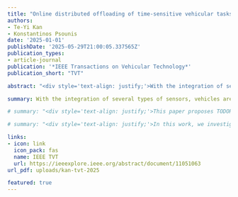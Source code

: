 ```yaml
---
title: "Online distributed offloading of time‑sensitive vehicular tasks in edge‑cloud systems"
authors:
- Te-Yi Kan
- Konstantinos Psounis
date: '2025-01-01'
publishDate: '2025-05-29T21:00:05.337565Z'
publication_types:
- article-journal
publication: '*IEEE Transactions on Vehicular Technology*'
publication_short: "TVT"

abstract: "<div style='text-align: justify;'>With the integration of several types of sensors, vehicles are able to detect and identify objects in their surrounding, enabling them to provide vital road information to Automated Driving Systems (ADS) or drivers using Advanced Driving Assistance Systems (ADAS) to perform functions such as crash avoidance, crosswalk detection, navigation, etc. Recently, it has been proposed to identify, process, and even display information using machine learning (ML) modules. However, performing ML tasks within vehicles is challenging due to their resource-intensive and delay-sensitive nature. To this end, we investigate an edge-cloud-assisted system and propose a Threshold-based Online Distributed Offloading and Resource Allocation mechanism (TODORA) to reduce task duration by optimizing task offloading decisions and resource allocation. TODORA takes into account communication and other protocol-related overheads, making it applicable to real-world scenarios. Simulation results demonstrate the superiority of TODORA over the periodic optimal solution and state-of-the-art practical schemes. We also show that the computation overhead of TODORA is relatively low as compared to the overall task duration and delay tolerance of tasks, verifying its suitability in practical systems.</div>"

summary: With the integration of several types of sensors, vehicles are able to detect and identify objects in their surrounding, enabling them to provide vital road information to Automated Driving Systems (ADS) or drivers using Advanced Driving Assistance Systems (ADAS) to perform functions such as crash avoidance, crosswalk detection, navigation, etc. Recently, it has been proposed to identify, process, and even display information using machine learning (ML) modules. However, performing ML tasks within vehicles is challenging due to their resource-intensive and delay-sensitive nature. To this end, we investigate an edge-cloud-assisted system and propose a Threshold-based Online Distributed Offloading and Resource Allocation mechanism (TODORA) to reduce task duration by optimizing task offloading decisions and resource allocation. TODORA takes into account communication and other protocol-related overheads, making it applicable to real-world scenarios. Simulation results demonstrate the superiority of TODORA over the periodic optimal solution and state-of-the-art practical schemes. We also show that the computation overhead of TODORA is relatively low as compared to the overall task duration and delay tolerance of tasks, verifying its suitability in practical systems.

# summary: "<div style='text-align: justify;'>This paper proposes TODORA, a threshold-based online offloading and resource allocation framework for edge-cloud-assisted vehicular systems. Aimed at reducing task duration in delay-sensitive machine learning applications, TODORA optimizes offloading decisions while accounting for real-world overheads. Simulations show its superior performance and low computation overhead compared to existing schemes, making it well-suited for practical deployment in intelligent vehicles.</div>"

# summary: "<div style='text-align: justify;'>In this work, we investigate an edge-cloud-assisted vehicular networking system and propose a Threshold-based Online Distributed Offloading and Resource Allocation mechanism (TODORA) to reduce task duration by optimizing task offloading decisions and resource allocation.</div>"

links:
- icon: link
  icon_pack: fas
  name: IEEE TVT 
  url: https://ieeexplore.ieee.org/abstract/document/11051063
url_pdf: uploads/kan-tvt-2025

featured: true
---
```

